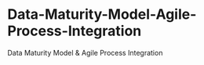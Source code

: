 # Data-Maturity-Model-Agile-Process-Integration
Data Maturity Model &amp; Agile Process Integration 
